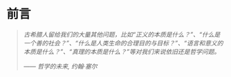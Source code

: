 # 前言

> _古希腊人留给我们的大量其他问题，比如“正义的本质是什么？”、“什么是一个善的社会？”、“什么是人类生命的合理目的与目标？”、“语言和意义的本质是什么？”、“真理的本质是什么？”等对我们来说依旧还是哲学问题。_
>
> —— _哲学的未来, 约翰·塞尔_
